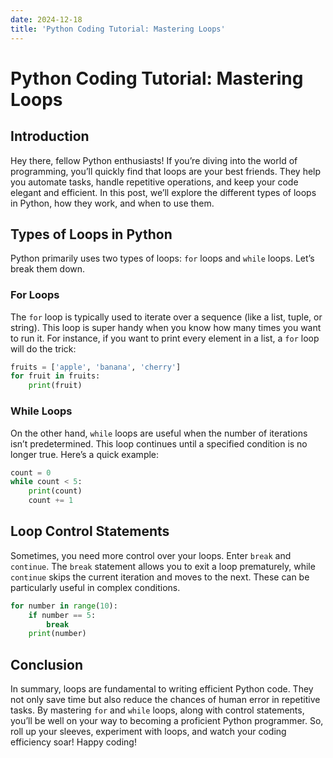 ```yaml
---
date: 2024-12-18
title: 'Python Coding Tutorial: Mastering Loops'
---
```


# Python Coding Tutorial: Mastering Loops

## Introduction

Hey there, fellow Python enthusiasts! If you’re diving into the world of programming, you’ll quickly find that loops are your best friends. They help you automate tasks, handle repetitive operations, and keep your code elegant and efficient. In this post, we’ll explore the different types of loops in Python, how they work, and when to use them.

<!-- more -->
## Types of Loops in Python

Python primarily uses two types of loops: `for` loops and `while` loops. Let’s break them down.

### For Loops

The `for` loop is typically used to iterate over a sequence (like a list, tuple, or string). This loop is super handy when you know how many times you want to run it. For instance, if you want to print every element in a list, a `for` loop will do the trick:

```python
fruits = ['apple', 'banana', 'cherry']
for fruit in fruits:
    print(fruit)
```

### While Loops

On the other hand, `while` loops are useful when the number of iterations isn’t predetermined. This loop continues until a specified condition is no longer true. Here’s a quick example:

```python
count = 0
while count < 5:
    print(count)
    count += 1
```

## Loop Control Statements

Sometimes, you need more control over your loops. Enter `break` and `continue`. The `break` statement allows you to exit a loop prematurely, while `continue` skips the current iteration and moves to the next. These can be particularly useful in complex conditions.

```python
for number in range(10):
    if number == 5:
        break
    print(number)
```

## Conclusion

In summary, loops are fundamental to writing efficient Python code. They not only save time but also reduce the chances of human error in repetitive tasks. By mastering `for` and `while` loops, along with control statements, you’ll be well on your way to becoming a proficient Python programmer. So, roll up your sleeves, experiment with loops, and watch your coding efficiency soar! Happy coding!